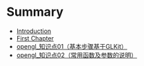 # Summary

* [Introduction](README.md)
* [First Chapter](chapter1.md)
* [opengl\_知识点01（基本步骤基于GLKit）](openglzhi-shi-dian-ji-lu.md)
* [opengl\_知识点02（常用函数及参数的说明）](openglzhi-shi-dian-02-ff08-chang-yong-han-shu-ji-can-shu-de-shuo-ming-ff09.md)

